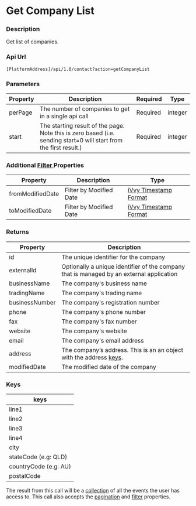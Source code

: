 # Get Company List

### Description

Get list of companies.

### Api Url

`[PlatformAddress]/api/1.0/contact?action=getCompanyList`

### Parameters

| Property | Description | Required | Type |
| --- | --- | --- | --- |
| perPage | The number of companies to get in a single api call                                                               | Required | integer |
| start   | The starting result of the page. Note this is zero based (i.e. sending start=0 will start from the first result.) | Required |  integer |

### Additional [Filter ](../interpreting-the-response/filtering.md)Properties

| Property | Description | Type |
| --- | --- | --- |
| fromModifiedDate | Filter by Modified Date | [iVvy Timestamp Format](../development-reference/timestamp-format.md) |
| toModifiedDate   | Filter by Modified Date | [iVvy Timestamp Format](../development-reference/timestamp-format.md) |

### Returns

| Property | Description |
|----------------|------------------------------------------------------------------------------------------|
| id             | The unique identifier for the company                                                    |
| externalId     | Optionally a unique identifier of the company that is managed by an external application |
| businessName   | The company's business name                                                              |
| tradingName    | The company's trading name                                                               |
| businessNumber | The company's registration number                                                        |
| phone          | The company's phone number                                                               |
| fax            | The company's fax number                                                                 |
| website        | The company's website                                                                    |
| email          | The company's email address                                                              |
| address        | The company’s address. This is an an object with the address [keys](get-contact.md#keys).|
| modifiedDate   | The modified date of the company                                                         |

### Keys

| keys |
|------|
| line1 |  
| line2 | 
| line3 | 
| line4 | 
| city | 
| stateCode (e.g: QLD) | 
| countryCode (e.g: AU) | 
| postalCode | 

The result from this call will be a [collection](../interpreting-the-response/collections.md) of all the events the user has access to. This call also accepts the [pagination](../interpreting-the-response/pagination.md) and [filter](../interpreting-the-response/filtering.md) properties.
